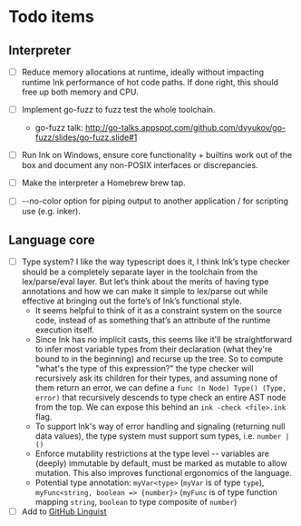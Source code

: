 # Todo items


## Interpreter

- [ ] Reduce memory allocations at runtime, ideally without impacting runtime Ink performance of hot code paths. If done right, this should free up both memory and CPU.
- [ ] Implement go-fuzz to fuzz test the whole toolchain.
    - go-fuzz talk: http://go-talks.appspot.com/github.com/dvyukov/go-fuzz/slides/go-fuzz.slide#1
- [ ] Run Ink on Windows, ensure core functionality + builtins work out of the box and document any non-POSIX interfaces or discrepancies.
- [ ] Make the interpreter a Homebrew brew tap.
- [ ] --no-color option for piping output to another application / for scripting use (e.g. inker).


## Language core

- [ ] Type system? I like the way typescript does it, I think Ink’s type checker should be a completely separate layer in the toolchain from the lex/parse/eval layer. But let’s think about the merits of having type annotations and how we can make it simple to lex/parse out while effective at bringing out the forte’s of Ink’s functional style.
    - It seems helpful to think of it as a constraint system on the source code, instead of as something that’s an attribute of the runtime execution itself.
    - Since Ink has no implicit casts, this seems like it'll be straightforward to infer most variable types from their declaration (what they're bound to in the beginning) and recurse up the tree. So to compute "what's the type of this expression?" the type checker will recursively ask its children for their types, and assuming none of them return an error, we can define a `func (n Node) Type() (Type, error)` that recursively descends to type check an entire AST node from the top. We can expose this behind an `ink -check <file>.ink` flag.
    - To support Ink's way of error handling and signaling (returning null data values), the type system must support sum types, i.e. `number | ()`
    - Enforce mutability restrictions at the type level -- variables are (deeply) immutable by default, must be marked as mutable to allow mutation. This also improves functional ergonomics of the language.
    - Potential type annotation: `myVar<type>` (`myVar` is of type `type`), `myFunc<string, boolean => {number}>` (`myFunc` is of type function mapping `string`, `boolean` to type composite of `number`)
- [ ] Add to [GitHub Linguist](https://github.com/github/linguist)
